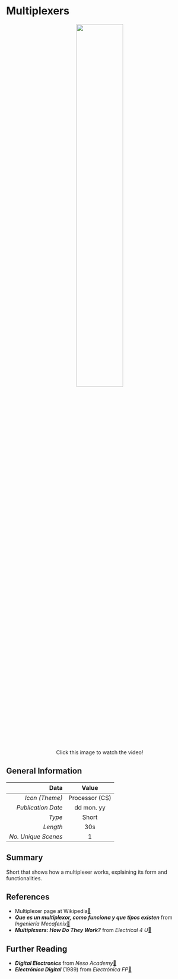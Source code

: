 # Multiplexers

<p align="center">
<a href="https://www.youtube.com/@ph0nsy" style="text-decoration: none; color: white;">
      <image style="width: 50%" src="https://github.com/ph0nsy/Ph0nsyTalksYT/blob/main/src/scenes/multiplexer_short/assets/Multiplexer.png?raw=true"/>
</a><br>
Click this image to watch the video!
</p>

## General Information

<p align="center">

| Data                   | Value            |
|-----------------------:|:----------------:|
| *Icon (Theme)*      	 | Processor (CS)   |
| *Publication Date* 	 | dd mon. yy       |
| *Type*             	 | Short            |
| *Length*           	 | 30s              |
| *No. Unique Scenes*    | 1                |
</p>

## Summary

Short that shows how a multiplexer works, explaining its form and functionalities.

## References

+ Multiplexer page at Wikipedia<a href="https://en.wikipedia.org/wiki/Multiplexer">🔗</a>
+ ___Que es un multiplexor, como funciona y que tipos existen___ from _Ingeniería Mecafenix_<a href="https://www.ingmecafenix.com/electronica/componentes/multiplexor/">🔗</a>
+ ___Multiplexers: How Do They Work?___ from _Electrical 4 U_<a href="https://www.electrical4u.com/multiplexer/#google_vignette">🔗</a>

## Further Reading

+ ___Digital Electronics___ from _Neso Academy_<a href="https://www.youtube.com/watch?v=M0mx8S05v60&list=PLBlnK6fEyqRjMH3mWf6kwqiTbT798eAOm&pp=iAQB">🔗</a> 
+ ___Electrónica Digital___ (1989) from _Electrónica FP_<a href="https://www.youtube.com/playlist?list=PLuzS0jdNRVvpQmCxFV4S2eqfji90BnDub">🔗</a> 

